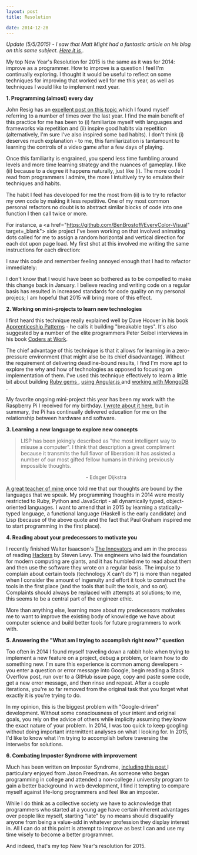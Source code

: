 ```yaml
---
layout: post
title: Resolution

date: 2014-12-28
---
```

*Update (5/5/2015) - I saw that Matt Might had a fantastic article on his blog on this same subject. <a href="http://matt.might.net/articles/programmers-resolutions/" target="_blank" > Here it is </a>*.

My top New Year's Resolution for 2015 is the same as it was for 2014: improve as a programmer. How to improve is a question I feel I'm continually exploring. I thought it would be useful to reflect on some techniques for improving that worked well for me this year, as well as techniques I would like to implement next year.

**1. Programming (almost) every day**

John Resig has an <a href="http://ejohn.org/blog/write-code-every-day/" target="_blank"> excellent post on this topic </a> which I found myself referring to a number of times over the last year. I find the main benefit of this practice for me has been to (i) familiarize myself with languages and frameworks via repetition and (ii) inspire good habits via repetition (alternatively, I'm sure I've also inspired some bad habits). I don't think (i) deserves much explanation - to me, this familiarization is tantamount to learning the controls of a video game after a few days of playing. 

Once this familiarity is engrained, you spend less time fumbling around levels and more time learning strategy and the nuances of gameplay. I like (ii) because to a degree it happens naturally, just like (i). The more code I read from programmers I admire, the more I intuitively try to emulate their techniques and habits.

The habit I feel has developed for me the most from (ii) is to try to refactor my own code by making it less repetitive. One of my most common personal refactors no doubt is to abstract similar blocks of code into one function I then call twice or more. 

For instance, a <a href="https://github.com/BenBrostoff/EveryColor-Visual" target=_blank"> side project </a> I've been working on that involved animating dots called for me to assign a random horizontal and vertical direction for each dot upon page load. My first shot at this involved me writing the same instructions for each direction: 

<script src="https://gist.github.com/BenBrostoff/6475c1547194c46870e9.js"></script>
	
I saw this code and remember feeling annoyed enough that I had to refactor immediately:

<script src="https://gist.github.com/BenBrostoff/24cb8ea606dd3f2df11e.js"></script>

I don't know that I would have been so bothered as to be compelled to make this change back in January. I believe reading and writing code on a regular basis has resulted in increased standards for code quality on my personal projecs; I am hopeful that 2015 will bring more of this effect.

**2. Working on mini-projects to learn new technologies**

I first heard this technique really explained well by Dave Hoover in his book <a href="http://www.amazon.com/Apprenticeship-Patterns-Guidance-Aspiring-Craftsman/dp/0596518382" target="_blank">Apprenticeship Patterns</a> - he calls it building "breakable toys". It's also suggested by a number of the elite programmers Peter Seibel interviews in his book <a href="http://www.amazon.com/Coders-Work-Reflections-Craft-Programming/dp/1430219483" target="_blank">Coders at Work</a>. 

The chief advantage of this technique is that it allows for learning in a zero-pressure environment (that might also be its chief disadvantage). Without the requirement of delivering deadline-bound results, I find I'm more apt to explore the why and how of technologies as opposed to focusing on implementation of them. I've used this technique effectively to learn a little bit about building <a href="https://github.com/BenBrostoff/BenTrackerGem" target="_blank"> Ruby gems </a>, <a href="https://github.com/BenBrostoff/Angular-JS-Lightning-Talk" target="_blank"> using Angular.js </a> and <a href="http://benbrostoff.github.io/2014/08/26/querying-in-mongo-with-node/" target="blank"> working with MongoDB </a>.

My favorite ongoing mini-project this year has been my work with the Raspberry Pi I received for my birthday. <a href="http://benbrostoff.github.io/2014/12/13/The-Internet-is-Awesome/" target="_blank"> I wrote about it here</a>, but in summary, the Pi has continually delivered education for me on the relationship between hardware and software.  

**3. Learning a new language to explore new concepts**

<blockquote> LISP has been jokingly described as "the most intelligent way to misuse a computer". I think that description a great compliment because it transmits the full flavor of liberation: it has assisted a number of our most gifted fellow humans in thinking previously impossible thoughts. 
<p></p>
<center> - Edsger Dijkstra</center>
</blockquote>

<a href="http://zencephalon.com/index" target="_blank"> A great teacher of mine </a> once told me that our thoughts are bound by the languages that we speak. My programming thoughts in 2014 were mostly restricted to Ruby, Python and JavaScript - all dynamically typed, object-oriented languages. I want to amend that in 2015 by learning a statically-typed language, a functional language (Haskell is the early candidate) and Lisp (because of the above quote and the fact that Paul Graham inspired me to start programming in the first place). 

**4. Reading about your predecessors to motivate you**

I recently finished Walter Isaacson's <a href="http://www.amazon.com/dp/147670869X/?tag=googhydr-20&hvadid=58728147067&hvpos=1t1&hvexid=&hvnetw=g&hvrand=928146218981119504&hvpone=21.00&hvptwo=&hvqmt=b&hvdev=c&ref=pd_sl_1ywlkiqptp_b" target="_blank">The Innovators</a> and am in the process of reading <a href="http://www.amazon.com/Hackers-Computer-Revolution-Anniversary-Edition/dp/1449388396" target="_blank"> Hackers</a> by Steven Levy. The engineers who laid the foundation for modern computing are giants, and it has humbled me to read about them and then use the software they wrote on a regular basis. The impulse to complain about certain tools (technology X can't do Y) is more than negated when I consider the amount of ingenuity and effort it took to construct the tools in the first place (and the tools that built the tools, and so on). Complaints should always be replaced with attempts at solutions; to me, this seems to be a central part of the engineer ethic. 

More than anything else, learning more about my predecessors motivates me to want to improve the existing body of knowledge we have about computer science and build better tools for future programmers to work with. 

**5. Answering the "What am I trying to accomplish right now?" question**

Too often in 2014 I found myself traveling down a rabbit hole when trying to implement a new feature on a project, debug a problem, or learn how to do something new. I'm sure this experience is common among developers - you enter a question or error message into Google, begin reading a Stack Overflow post, run over to a GitHub issue page, copy and paste some code, get a new error message, and then rinse and repeat. After a couple iterations, you're so far removed from the original task that you forget what exactly it is you're trying to do. 

In my opinion, this is the biggest problem with "Google-driven" development. Without some consciousness of your intent and original goals, you rely on the advice of others while implicity assuming they know the exact nature of your problem. In 2014, I was too quick to keep googling without doing important intermittent analyses on what I looking for. In 2015, I'd like to know what I'm trying to accomplish before traversing the interwebs for solutions.

**6. Combating Imposter Syndrome with improvement**

Much has been written on Imposter Syndrome, <a href="http://blog.42floors.com/imposter-syndrome/" target="_blank"> including this post </a> I particulary enjoyed from Jason Freedman. As someone who began programming in college and attended a non-college / university program to gain a better background in web development, I find it tempting to compare myself against life-long programmers and feel like an imposter. 

While I do think as a collective society we have to acknowledge that programmers who started at a young age have certain inherent advantages over people like myself, starting "late" by no means should disqualify anyone from being a value-add in whatever profession they display interest in. All I can do at this point is attempt to improve as best I can and use my time wisely to become a better programmer. 

And indeed, that's my top New Year's resolution for 2015. 